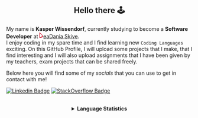 ## <p align="center">Hello there 🕹️</p>

My name is **Kasper Wissendorf**, currently studying to become a **Software Developer** at [![Icon](/icons/Dania.png)eaDania Skive](https://eadania.com/). <br>
I enjoy coding in my spare time and I find learning new `Coding Languages` exciting. On this GitHub Profile, I will upload some projects that I make, that I find interesting and I will also upload assignments that I have been given by my teachers, exam projects that can be shared freely. 

Below here you will find some of my *socials* that you can use to get in contact with me!

[![Linkedin Badge](https://img.shields.io/badge/-LinkedIn-blue?style=flat-square&logo=Linkedin&logoColor=white)](https://www.linkedin.com/in/kasper-wissendorf-7279011b6/)
[![StackOverflow Badge](https://img.shields.io/badge/-Stack%20Overflow-FE7A16?style=flat-square&logo=Stack-Overflow&logoColor=white)](https://stackoverflow.com/users/18100435/kasper-wissendorf)

<br>
<details>
<summary align="center"><strong>Language Statistics</strong></summary>
<br>
<table align="center">
	<tr>
		<th>Language</th>
		<th>Time Spent</th>
		<th>Percent</th>
	</tr>
	<tr>
		<td>C#</td>
		<td>04h 28m</td>
		<td>48%</td>
	</tr>
	<tr>
		<td>HTML</td>
		<td>01h 28m</td>
		<td>15.78%</td>
	</tr>
	<tr>
		<td>Markdown</td>
		<td>01h 10m</td>
		<td>12.65%</td>
	</tr>
	<tr>
		<td>TypeScript</td>
		<td>01h 00m</td>
		<td>10.76%</td>
	</tr>
	<tr>
		<td>JavaScript</td>
		<td>00h 39m</td>
		<td>7.13%</td>
	</tr>
	<tr>
		<td>Lua</td>
		<td>00h 12m</td>
		<td>2.22%</td>
	</tr>
	<tr>
		<td>CSS</td>
		<td>00h 08m</td>
		<td>1.46%</td>
	</tr>
	<tr>
		<td>JSON</td>
		<td>00h 05m</td>
		<td>0.98%</td>
	</tr>
	<tr>
		<td>YAML</td>
		<td>00h 04m</td>
		<td>0.76%</td>
	</tr>
	<tr>
		<td>Git Config</td>
		<td>00h 00m</td>
		<td>0.1%</td>
	</tr>
	<tr>
		<td>Text</td>
		<td>00h 00m</td>
		<td>0.06%</td>
	</tr>
	<tr>
		<td>Other</td>
		<td>00h 00m</td>
		<td>0.05%</td>
	</tr>
	<tr>
		<td>Perl</td>
		<td>00h 00m</td>
		<td>0.05%</td>
	</tr>
</table>
<p align="center"><sub>Last Updated: 02/07/2022 12:26:31</sub></p>
<p align="center"><sub>Data first recorded on 31th. January of 2022</sub></p>
</details>